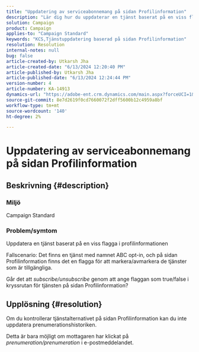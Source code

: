 ```yaml
---
title: "Uppdatering av serviceabonnemang på sidan Profilinformation"
description: "Lär dig hur du uppdaterar en tjänst baserat på en viss flagga i Profilinformation i Adobe Campaign Standard."
solution: Campaign
product: Campaign
applies-to: "Campaign Standard"
keywords: "KCS,Tjänstuppdatering baserad på sidan Profilinformation"
resolution: Resolution
internal-notes: null
bug: false
article-created-by: Utkarsh Jha
article-created-date: "6/13/2024 12:20:40 PM"
article-published-by: Utkarsh Jha
article-published-date: "6/13/2024 12:24:44 PM"
version-number: 4
article-number: KA-14913
dynamics-url: "https://adobe-ent.crm.dynamics.com/main.aspx?forceUCI=1&pagetype=entityrecord&etn=knowledgearticle&id=0be7f855-7f29-ef11-840a-00224808decd"
source-git-commit: 8e7d2619f0cd7660072f2dff5600b12c4959a8bf
workflow-type: tm+mt
source-wordcount: '140'
ht-degree: 2%

---
```


# Uppdatering av serviceabonnemang på sidan Profilinformation

## Beskrivning {#description}


### Miljö

Campaign Standard

### Problem/symtom

Uppdatera en tjänst baserat på en viss flagga i profilinformationen



Fallscenario: Det finns en tjänst med namnet ABC opt-in, och på sidan Profilinformation finns det en flagga för att markera/avmarkera de tjänster som är tillgängliga.

Går det att *subscribe/unsubscribe* genom att ange flaggan som true/false i kryssrutan för tjänsten på sidan Profilinformation?
















## Upplösning {#resolution}


Om du kontrollerar tjänstalternativet på sidan Profilinformation kan du inte uppdatera prenumerationshistoriken.

Detta är bara möjligt om mottagaren har klickat på *prenumeration/prenumeration* i e-postmeddelandet.

